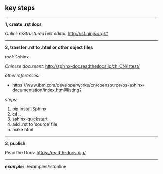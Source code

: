 ﻿## key steps ##


----------


**1, create .rst docs**

*Online reStructuredText editor:* http://rst.ninjs.org/#

----------

**2, transfer .rst to .html or other object files**

*tool:* Sphinx

*Chinese document:* http://sphinx-doc.readthedocs.io/zh_CN/latest/

*other references:*

 - https://www.ibm.com/developerworks/cn/opensource/os-sphinx-documentation/index.html#listing2

*steps:*
 1. pip install Sphinx
 2. cd ..
 3. sphinx-quickstart
 4. add .rst to 'source' file
 5. make html

----------


**3, publish**

Read the Docs: https://readthedocs.org/

----------

***example:***  ./examples/rstonline
